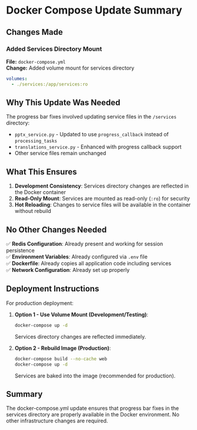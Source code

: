 # Docker Compose Update Summary

## Changes Made

### Added Services Directory Mount
**File:** `docker-compose.yml`  
**Change:** Added volume mount for services directory

```yaml
volumes:
  - ./services:/app/services:ro
```

## Why This Update Was Needed

The progress bar fixes involved updating service files in the `/services` directory:
- `pptx_service.py` - Updated to use `progress_callback` instead of `processing_tasks`
- `translations_service.py` - Enhanced with progress callback support
- Other service files remain unchanged

## What This Ensures

1. **Development Consistency**: Services directory changes are reflected in the Docker container
2. **Read-Only Mount**: Services are mounted as read-only (`:ro`) for security
3. **Hot Reloading**: Changes to service files will be available in the container without rebuild

## No Other Changes Needed

✅ **Redis Configuration**: Already present and working for session persistence  
✅ **Environment Variables**: Already configured via `.env` file  
✅ **Dockerfile**: Already copies all application code including services  
✅ **Network Configuration**: Already set up properly  

## Deployment Instructions

For production deployment:

1. **Option 1 - Use Volume Mount (Development/Testing)**:
   ```bash
   docker-compose up -d
   ```
   Services directory changes are reflected immediately.

2. **Option 2 - Rebuild Image (Production)**:
   ```bash
   docker-compose build --no-cache web
   docker-compose up -d
   ```
   Services are baked into the image (recommended for production).

## Summary

The docker-compose.yml update ensures that progress bar fixes in the services directory are properly available in the Docker environment. No other infrastructure changes are required.